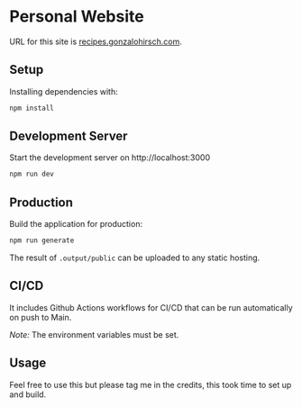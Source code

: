 # Personal Website

URL for this site is [recipes.gonzalohirsch.com](https://recipes.gonzalohirsch.com).

## Setup

Installing dependencies with:

```bash
npm install
```

## Development Server

Start the development server on http://localhost:3000

```bash
npm run dev
```

## Production

Build the application for production:

```bash
npm run generate
```

The result of `.output/public` can be uploaded to any static hosting.

## CI/CD

It includes Github Actions workflows for CI/CD that can be run automatically on push to Main.

*Note:* The environment variables must be set.

## Usage

Feel free to use this but please tag me in the credits, this took time to set up and build.
